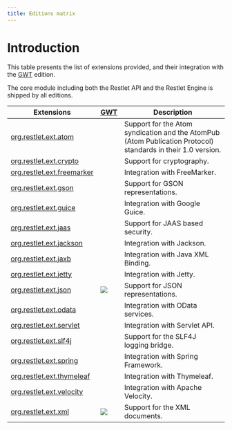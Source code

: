 ```yaml
---
title: Editions matrix
---
```

# Introduction

This table presents the list of extensions provided, and their integration with the [GWT](../../editions/gwt/overview "GWT") edition.

The core module including both the Restlet API and the Restlet Engine is
shipped by all editions.

| Extensions                                               | [GWT](../../editions/gwt/overview "GWT")    | Description                                                                                                  |
| -------------------------------------------------------- | ------------------------------------------- | ------------------------------------------------------------------------------------------------------------ |
| [org.restlet.ext.atom](../atom "atom")                   |                                        | Support for the Atom syndication and the AtomPub (Atom Publication Protocol) standards in their 1.0 version. |
| [org.restlet.ext.crypto](../crypto "crypto")             |                                        | Support for cryptography.                                                                                    |
| [org.restlet.ext.freemarker](../freemarker "freemarker") |                                        | Integration with FreeMarker.                                                                                 |
| [org.restlet.ext.gson](../gson "gson")                   |                                        | Support for GSON representations.                                                                            |
| [org.restlet.ext.guice](../guice "guice")                |                                        | Integration with Google Guice.                                                                               |
| [org.restlet.ext.jaas](../jaas "jaas")                   |                                        | Support for JAAS based security.                                                                             |
| [org.restlet.ext.jackson](../jackson "jackson")          |                                        | Integration with Jackson.                                                                                    |
| [org.restlet.ext.jaxb](../jaxb "jaxb")                   |                                        | Integration with Java XML Binding.                                                                           |
| [org.restlet.ext.jetty](../jetty "jetty")                |                                        | Integration with Jetty.                                                                                      |
| [org.restlet.ext.json](../json "json")                   | ![](../images/puce.png)                     | Support for JSON representations.                                                                            |
| [org.restlet.ext.odata](../odata/overview "odata")       |                                        | Integration with OData services.                                                                             |
| [org.restlet.ext.servlet](../servlet "servlet")          |                                        | Integration with Servlet API.                                                                                |
| [org.restlet.ext.slf4j](../slf4j "slf4j")                |                                        | Support for the SLF4J logging bridge.                                                                        |
| [org.restlet.ext.spring](../spring/overview "spring")    |                                        | Integration with Spring Framework.                                                                           |
| [org.restlet.ext.thymeleaf](../thymeleaf "thymeleaf")    |                                        | Integration with Thymeleaf.                                                                                  |
| [org.restlet.ext.velocity](../velocity "velocity")       |                                        | Integration with Apache Velocity.                                                                            |
| [org.restlet.ext.xml](../xml "xml")                      | ![](../images/puce.png)                     | Support for the XML documents.                                                                               |
